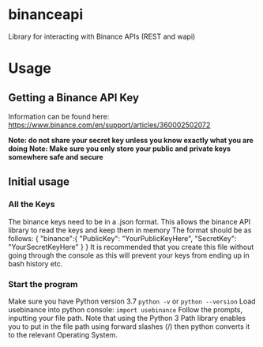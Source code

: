 # binanceapi
Library for interacting with Binance APIs (REST and wapi)

# Usage
## Getting a Binance API Key
Information can be found here: https://www.binance.com/en/support/articles/360002502072

**Note: do not share your secret key unless you know exactly what you are doing**
**Note: Make sure you only store your public and private keys somewhere safe and secure**

## Initial usage
### All the Keys
The binance keys need to be in a .json format. This allows the binance API library to read the keys and keep them in memory
The format should be as follows:
{
    "binance":{
        "PublicKey": "YourPublicKeyHere",
        "SecretKey": "YourSecretKeyHere"
    }
}
It is recommended that you create this file without going through the console as this will prevent your keys from ending up in bash history etc.

### Start the program
Make sure you have Python version 3.7 `python -v` or `python --version`
Load usebinance into python console: `import usebinance`
Follow the prompts, inputting your file path. Note that using the Python 3 Path library enables you to put in the file path using forward slashes (/) then python converts it to the relevant Operating System.


